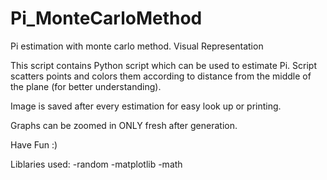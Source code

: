 # Pi_MonteCarloMethod
Pi estimation with monte carlo method. Visual Representation

This script contains Python script which can be used to estimate Pi.
Script scatters points and colors them according to distance from the middle of the plane (for better understanding).

Image is saved after every estimation for easy look up or printing.

Graphs can be zoomed in ONLY fresh after generation.

Have Fun :)

Liblaries used:
-random
-matplotlib
-math
